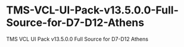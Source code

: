 # TMS-VCL-UI-Pack-v13.5.0.0-Full-Source-for-D7-D12-Athens
TMS VCL UI Pack v13.5.0.0 Full Source for D7-D12 Athens
